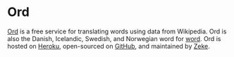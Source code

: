# Ord

[Ord](https://ord.zeke.xxx) is a free service for translating words using data from Wikipedia.
Ord is also the Danish, Icelandic, Swedish, and Norwegian word for
[word](http://ord.zeke.xxx/?query=word).
Ord is hosted on
[Heroku](https://devcenter.heroku.com/articles/getting-started-with-nodejs),
open-sourced on
[GitHub](https://github.com/zeke/translator),
and maintained by
[Zeke](https://twitter.com/zeke).